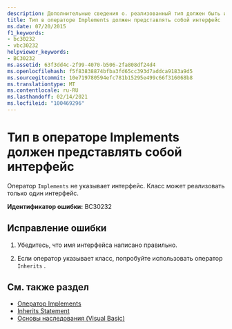```yaml
---
description: Дополнительные сведения о. реализованный тип должен быть интерфейсом
title: Тип в операторе Implements должен представлять собой интерфейс
ms.date: 07/20/2015
f1_keywords:
- bc30232
- vbc30232
helpviewer_keywords:
- BC30232
ms.assetid: 63f3dd4c-2f99-4070-b506-2fa808df24d4
ms.openlocfilehash: f5f83838874bfba3fd65cc393d7addca9183a9d5
ms.sourcegitcommit: 10e719780594efc781b15295e499c66f316068b8
ms.translationtype: MT
ms.contentlocale: ru-RU
ms.lasthandoff: 02/14/2021
ms.locfileid: "100469296"
---
```

# <a name="implemented-type-must-be-an-interface"></a>Тип в операторе Implements должен представлять собой интерфейс

Оператор `Implements` не указывает интерфейс. Класс может реализовать только один интерфейс.  
  
 **Идентификатор ошибки:** BC30232  
  
## <a name="to-correct-this-error"></a>Исправление ошибки  
  
1. Убедитесь, что имя интерфейса написано правильно.  
  
2. Если оператор указывает класс, попробуйте использовать оператор `Inherits` .  
  
## <a name="see-also"></a>См. также раздел

- [Оператор Implements](../language-reference/statements/implements-statement.md)
- [Inherits Statement](../language-reference/statements/inherits-statement.md)
- [Основы наследования (Visual Basic)](../programming-guide/language-features/objects-and-classes/inheritance-basics.md)
